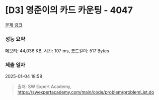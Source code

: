 # [D3] 영준이의 카드 카운팅 - 4047 

[문제 링크](https://swexpertacademy.com/main/code/problem/problemDetail.do?contestProbId=AWIsY84KEPMDFAWN) 

### 성능 요약

메모리: 44,036 KB, 시간: 107 ms, 코드길이: 517 Bytes

### 제출 일자

2025-01-04 18:58



> 출처: SW Expert Academy, https://swexpertacademy.com/main/code/problem/problemList.do